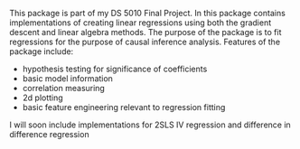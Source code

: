 This package is part of my DS 5010 Final Project. In this package contains implementations of creating linear regressions using both the gradient descent and linear algebra methods.
The purpose of the package is to fit regressions for the purpose of causal inference analysis. Features of the package include:
* hypothesis testing for significance of coefficients
* basic model information
* correlation measuring
* 2d plotting
* basic feature engineering relevant to regression fitting

I will soon include implementations for 2SLS IV regression and difference in difference regression
